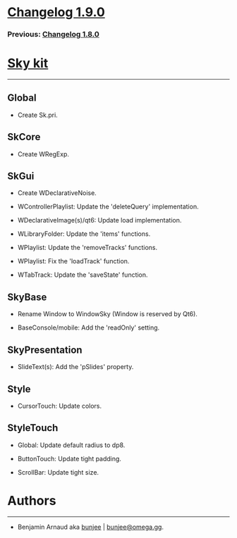 # [Changelog 1.9.0](http://omega.gg/Sky/changes/1.9.0.html)

### Previous: [Changelog 1.8.0](1.8.0.html)

# [Sky kit](http://omega.gg/Sky)
---

## Global

- Create Sk.pri.


## SkCore

- Create WRegExp.


## SkGui

- Create WDeclarativeNoise.

- WControllerPlaylist: Update the 'deleteQuery' implementation.

- WDeclarativeImage(s)/qt6: Update load implementation.

- WLibraryFolder: Update the 'items' functions.

- WPlaylist: Update the 'removeTracks' functions.

- WPlaylist: Fix the 'loadTrack' function.

- WTabTrack: Update the 'saveState' function.


## SkyBase

- Rename Window to WindowSky (Window is reserved by Qt6).

- BaseConsole/mobile: Add the 'readOnly' setting.


## SkyPresentation

- SlideText(s): Add the 'pSlides' property.


## Style

- CursorTouch: Update colors.


## StyleTouch

- Global: Update default radius to dp8.

- ButtonTouch: Update tight padding.

- ScrollBar: Update tight size.


# Authors
---

- Benjamin Arnaud aka [bunjee](http://bunjee.me) | <bunjee@omega.gg>.
